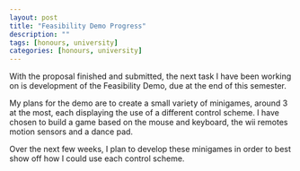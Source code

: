```yaml
---
layout: post
title: "Feasibility Demo Progress"
description: ""
tags: [honours, university]
categories: [honours, university]
---
```


With the proposal finished and submitted, the next task I have been working on is development of the Feasibility Demo, due at the end of this semester.

My plans for the demo are to create a small variety of minigames, around 3 at the most, each displaying the use of a different control scheme. I have chosen to build a game based on the mouse and keyboard, the wii remotes motion sensors and a dance pad.

Over the next few weeks, I plan to develop these minigames in order to best show off how I could use each control scheme.
